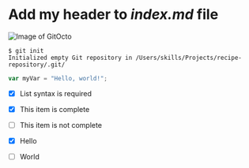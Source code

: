 # Add my header to _index.md_ file

![Image of GitOcto](https://gemgongurumi.wordpress.com/wp-content/uploads/2012/04/octocatgurumi.png)

```
$ git init
Initialized empty Git repository in /Users/skills/Projects/recipe-repository/.git/
```

``` javascript
var myVar = "Hello, world!";
```

- [x] List syntax is required
- [x] This item is complete
- [ ] This item is not complete

- [x] Hello
- [ ] World

